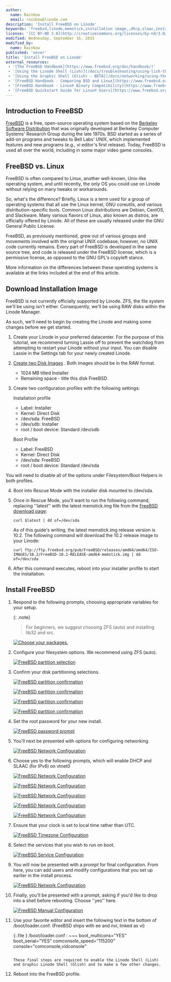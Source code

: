 ```yaml
---
author:
  name: Rainbow
  email: rainbow@linode.com
description: 'Install FreeBSD on Linode'
keywords: 'freebsd,linode,memstick,installation image,,dhcp,slaac,install freebsd'
license: '[CC BY-ND 3.0](http://creativecommons.org/licenses/by-nd/3.0/us/)'
modified: Wednesday, September 16, 2015
modified_by:
  name: Rainbow
published: 'never'
title: 'Install FreeBSD on Linode'
external_resources:
 - '[The FreeBSD Handbook](https://www.freebsd.org/doc/handbook/)'
 - '[Using the Linode Shell (Lish)](/docs/troubleshooting/using-lish-the-linode-shell)'
 - '[Using the Graphic Shell (Glish) - BETA](/docs/networking/using-the-graphic-shell-glish)'
 - '[FreeBSD Handbook - Comparing BSD and Linux](https://www.freebsd.org/doc/en/articles/explaining-bsd/comparing-bsd-and-linux.html)'
 - '[FreeBSD Handbook - Linux® Binary Compatibility](https://www.freebsd.org/doc/handbook/linuxemu.html)'
 - '[FreeBSD Quickstart Guide for Linux® Users](https://www.freebsd.org/doc/en/articles/linux-users/article.html)' 
---
```


## Introduction to FreeBSD

[FreeBSD](https://www.freebsd.org/) is a free, open-source operating system based on the [Berkeley Software Distribution](https://en.wikipedia.org/wiki/Berkeley_Software_Distribution) that was originally developed at Berkeley Computer Systems' Research Group during the late 1970s. BSD started as a series of add-on programs and tweaks to Bell Labs' UNIX, which implemented features and new programs (e.g., vi editor's first release). Today, FreeBSD is used all over the world, including in some major video game consoles.

## FreeBSD vs. Linux

FreeBSD is often compared to Linux, another well-known, Unix-like operating system, and until recently, the only OS you could use on Linode without relying on many tweaks or workarounds. 

So, what's the difference? Briefly, Linux is a term used for a group of operating systems that all use the Linux kernel, GNU coreutils, and various distribution-specific tools. Common Linux distributions are Debian, CentOS, and Slackware. Many various flavors of Linux, also known as distros, are officially offered by Linode. All of these are usually released under the GNU General Public License.

FreeBSD, as previously mentioned, grew out of various groups and movements involved with the original UNIX codebase; however, no UNIX code currently remains. Every part of FreeBSD is developed in the same source tree, and code is released under the FreeBSD license, which is a permissive license, as opposed to the GNU GPL's copyleft stance. 

More information on the differences between these operating systems is available at the links included at the end of this article.

## Download Installation Image

FreeBSD is not currently officially supported by Linode. ZFS, the file system we'll be using isn't either. Consequently, we'll be using RAW disks within the Linode Manager.

As such, we'll need to begin by creating the Linode and making some changes before we get started.

1.  Create your Linode in your preferred datacenter. For the purpose of this tutorial, we recommend turning Lassie off to prevent the watchdog from attempting to restart your Linode without your input.  You can disable Lassie in the Settings tab for your newly created Linode.

2.  [Create two Disk Images](https://www.linode.com/docs/migrate-to-linode/disk-images/disk-images-and-configuration-profiles#creating-a-blank-disk)
. Both images should be in the RAW format.

    - 1024 MB titled Installer
    - Remaining space - title this disk FreeBSD

3.  Create two configuration profiles with the following settings:

    Installation profile

	- Label: Installer
	- Kernel: Direct Disk
	- /dev/sda: FreeBSD
	- /dev/sdb: Installer
	- root / boot device: Standard /dev/sdb

    Boot Profile
	
    - Label: FreeBSD
	- Kernel: Direct Disk
	- /dev/sda: FreeBSD
	- root / boot device: Standard /dev/sda


You will need to disable all of the options under Filesystem/Boot Helpers in both profiles.

4.  Boot into Rescue Mode with the installer disk mounted to /dev/sda.

5.  Once in Rescue Mode, you'll want to run the following command, replacing ''latest'' with the latest memstick.img file from the [FreeBSD download page](ftp://ftp.freebsd.org/pub/FreeBSD/releases/amd64/amd64/ISO-IMAGES/):

        curl $latest | dd of=/dev/sda

    As of this guide's writing, the latest memstick.img release version is 10.2. The following command will download the 10.2 release image to your Linode:

        curl ftp://ftp.freebsd.org/pub/FreeBSD/releases/amd64/amd64/ISO-IMAGES/10.2/FreeBSD-10.2-RELEASE-amd64-memstick.img | dd of=/dev/sda

6.  After this command executes, reboot into your installer profile to start the installation.

## Install FreeBSD

1.  Respond to the following prompts, choosing appropriate variables for your setup.

    {: .note}
    >
    >For beginners, we suggest choosing ZFS (auto) and installing lib32 and src.

    [![Choose your packages.](/docs/assets/freebsd-optional-components.png)](/docs/assets/freebsd-optional-components.png)

2.  Configure your filesystem options.  We recommend using ZFS (auto).

    [![FreeBSD partition selection](/docs/assets/freebsd-partitioning.png)](/docs/assets/freebsd-partitioning.png)

3.  Confirm your disk partitioning selections.

    [![FreeBSD partition confirmation](/docs/assets/freebsd-partitioning-2.png)](/docs/assets/freebsd-partitioning-2.png)

    [![FreeBSD partition confirmation](/docs/assets/freebsd-partitioning-3.png)](/docs/assets/freebsd-partitioning-3.png)

    [![FreeBSD partition confirmation](/docs/assets/freebsd-partitioning-4.png)](/docs/assets/freebsd-partitioning-4.png)

    [![FreeBSD partition confirmation](/docs/assets/freebsd-partitioning-5.png)](/docs/assets/freebsd-partitioning-5.png)

4.  Set the root password for your new install.

    [![FreeBSD password prompt](/docs/assets/freebsd-password.png)](/docs/assets/freebsd-password.png)

5.  You'll next be presented with options for configuring networking.

    [![FreeBSD Network Configuration](/docs/assets/freebsd-network.png)](/docs/assets/freebsd-network.png)

6.  Choose yes to the following prompts, which will enable DHCP and SLAAC (for IPv6) on vtnet0

    [![FreeBSD Network Configuration](/docs/assets/freebsd-network-2.png)](/docs/assets/freebsd-network-2.png)

    [![FreeBSD Network Configuration](/docs/assets/freebsd-network-3.png)](/docs/assets/freebsd-network-3.png)

    [![FreeBSD Network Configuration](/docs/assets/freebsd-network-4.png)](/docs/assets/freebsd-network-4.png)

    [![FreeBSD Network Configuration](/docs/assets/freebsd-network-5.png)](/docs/assets/freebsd-network-5.png)

    [![FreeBSD Network Configuration](/docs/assets/freebsd-network-6.png)](/docs/assets/freebsd-network-6.png)

7.  Ensure that your clock is set to local time rather than UTC.

    [![FreeBSD Timezone Configuration](/docs/assets/freebsd-timezone.png)](/docs/assets/freebsd-timezone.png)

8.  Select the services that you wish to run on boot.

    [![FreeBSD Service Configuration](/docs/assets/freebsd-services.png)](/docs/assets/freebsd-services.png)

9.  You will now be presented with a prompt for final configuration.  From here, you can add users and modify configurations that you set up earlier in the install process.

    [![FreeBSD Network Configuration](/docs/assets/freebsd-final-config.png)](/docs/assets/freebsd-final-config.png) 

10.  Finally, you'll be presented with a prompt, asking if you'd like to drop into a shell before rebooting. Choose ''yes'' here.

     [![FreeBSD Manual Configuration](/docs/assets/freebsd-manual-config.png)](/docs/assets/freebsd-manual-config.png)

11.  Use your favorite editor and insert the following text in the bottom of /boot/loader.conf. (FreeBSD ships with ee and nvi, linked as vi)

     {:.file }
     /boot/loader.conf
     : ~~~
      boot_multicons="YES"
      boot_serial="YES"
      comconsole_speed="115200"
      console="comconsole,vidconsole"
       ~~~

     These final steps are required to enable the Linode Shell (Lish) and Graphic Linode Shell (Glish) and to make a few other changes.

12.  Reboot into the FreeBSD profile.
